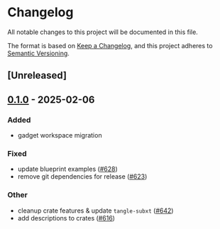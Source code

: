 # Changelog

All notable changes to this project will be documented in this file.

The format is based on [Keep a Changelog](https://keepachangelog.com/en/1.0.0/),
and this project adheres to [Semantic Versioning](https://semver.org/spec/v2.0.0.html).

## [Unreleased]

## [0.1.0](https://github.com/tangle-network/gadget/releases/tag/gadget-clients-v0.1.0) - 2025-02-06

### Added

- gadget workspace migration

### Fixed

- update blueprint examples ([#628](https://github.com/tangle-network/gadget/pull/628))
- remove git dependencies for release ([#623](https://github.com/tangle-network/gadget/pull/623))

### Other

- cleanup crate features & update `tangle-subxt` ([#642](https://github.com/tangle-network/gadget/pull/642))
- add descriptions to crates ([#616](https://github.com/tangle-network/gadget/pull/616))
